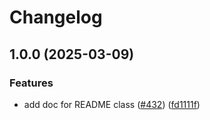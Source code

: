 # Changelog

## 1.0.0 (2025-03-09)


### Features

* add doc for README class ([#432](https://github.com/Altinn/altinn-authorization-tmp/issues/432)) ([fd1111f](https://github.com/Altinn/altinn-authorization-tmp/commit/fd1111f7910f415facb068e25ff82889dad47964))
